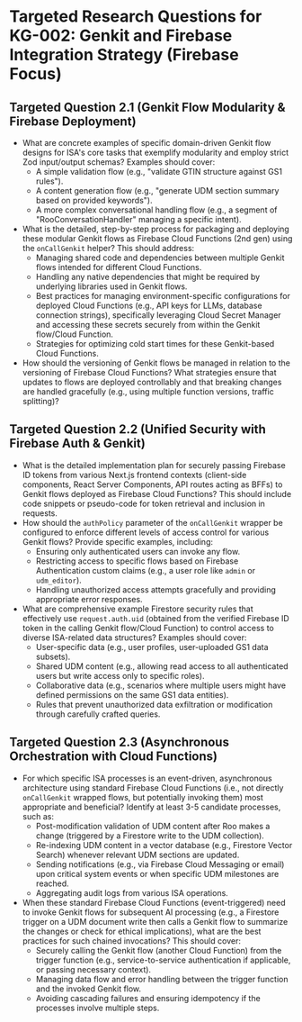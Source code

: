 # Targeted Research Questions for KG-002: Genkit and Firebase Integration Strategy (Firebase Focus)

## Targeted Question 2.1 (Genkit Flow Modularity & Firebase Deployment)

*   What are concrete examples of specific domain-driven Genkit flow designs for ISA's core tasks that exemplify modularity and employ strict Zod input/output schemas? Examples should cover:
    *   A simple validation flow (e.g., "validate GTIN structure against GS1 rules").
    *   A content generation flow (e.g., "generate UDM section summary based on provided keywords").
    *   A more complex conversational handling flow (e.g., a segment of "RooConversationHandler" managing a specific intent).
*   What is the detailed, step-by-step process for packaging and deploying these modular Genkit flows as Firebase Cloud Functions (2nd gen) using the `onCallGenkit` helper? This should address:
    *   Managing shared code and dependencies between multiple Genkit flows intended for different Cloud Functions.
    *   Handling any native dependencies that might be required by underlying libraries used in Genkit flows.
    *   Best practices for managing environment-specific configurations for deployed Cloud Functions (e.g., API keys for LLMs, database connection strings), specifically leveraging Cloud Secret Manager and accessing these secrets securely from within the Genkit flow/Cloud Function.
    *   Strategies for optimizing cold start times for these Genkit-based Cloud Functions.
*   How should the versioning of Genkit flows be managed in relation to the versioning of Firebase Cloud Functions? What strategies ensure that updates to flows are deployed controllably and that breaking changes are handled gracefully (e.g., using multiple function versions, traffic splitting)?

## Targeted Question 2.2 (Unified Security with Firebase Auth & Genkit)

*   What is the detailed implementation plan for securely passing Firebase ID tokens from various Next.js frontend contexts (client-side components, React Server Components, API routes acting as BFFs) to Genkit flows deployed as Firebase Cloud Functions? This should include code snippets or pseudo-code for token retrieval and inclusion in requests.
*   How should the `authPolicy` parameter of the `onCallGenkit` wrapper be configured to enforce different levels of access control for various Genkit flows? Provide specific examples, including:
    *   Ensuring only authenticated users can invoke any flow.
    *   Restricting access to specific flows based on Firebase Authentication custom claims (e.g., a user role like `admin` or `udm_editor`).
    *   Handling unauthorized access attempts gracefully and providing appropriate error responses.
*   What are comprehensive example Firestore security rules that effectively use `request.auth.uid` (obtained from the verified Firebase ID token in the calling Genkit flow/Cloud Function) to control access to diverse ISA-related data structures? Examples should cover:
    *   User-specific data (e.g., user profiles, user-uploaded GS1 data subsets).
    *   Shared UDM content (e.g., allowing read access to all authenticated users but write access only to specific roles).
    *   Collaborative data (e.g., scenarios where multiple users might have defined permissions on the same GS1 data entities).
    *   Rules that prevent unauthorized data exfiltration or modification through carefully crafted queries.

## Targeted Question 2.3 (Asynchronous Orchestration with Cloud Functions)

*   For which specific ISA processes is an event-driven, asynchronous architecture using standard Firebase Cloud Functions (i.e., not directly `onCallGenkit` wrapped flows, but potentially invoking them) most appropriate and beneficial? Identify at least 3-5 candidate processes, such as:
    *   Post-modification validation of UDM content after Roo makes a change (triggered by a Firestore write to the UDM collection).
    *   Re-indexing UDM content in a vector database (e.g., Firestore Vector Search) whenever relevant UDM sections are updated.
    *   Sending notifications (e.g., via Firebase Cloud Messaging or email) upon critical system events or when specific UDM milestones are reached.
    *   Aggregating audit logs from various ISA operations.
*   When these standard Firebase Cloud Functions (event-triggered) need to invoke Genkit flows for subsequent AI processing (e.g., a Firestore trigger on a UDM document write then calls a Genkit flow to summarize the changes or check for ethical implications), what are the best practices for such chained invocations? This should cover:
    *   Securely calling the Genkit flow (another Cloud Function) from the trigger function (e.g., service-to-service authentication if applicable, or passing necessary context).
    *   Managing data flow and error handling between the trigger function and the invoked Genkit flow.
    *   Avoiding cascading failures and ensuring idempotency if the processes involve multiple steps.
